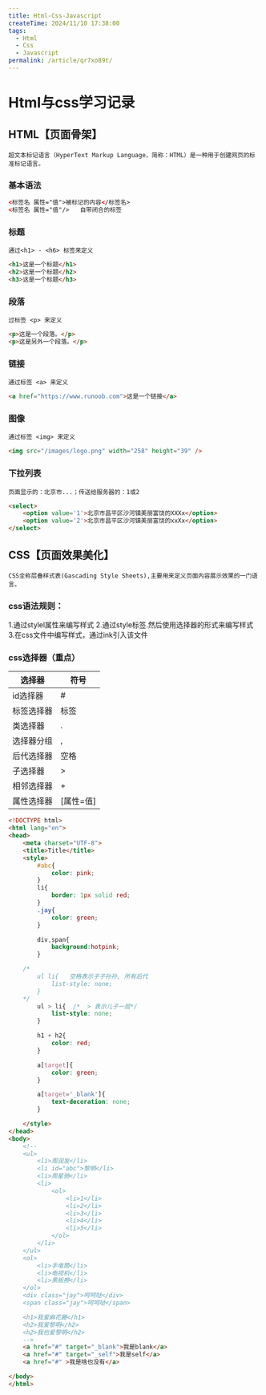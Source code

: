 ```yaml
---
title: Html-Css-Javascript
createTime: 2024/11/10 17:38:00
tags:
  - Html
  - Css
  - Javascript
permalink: /article/qr7xo89t/
---
```

# Html与css学习记录

## HTML【页面骨架】

`超文本标记语言（HyperText Markup Language，简称：HTML）是一种用于创建网页的标准标记语言。`

### 基本语法

```html
<标签名 属性="值">被标记的内容</标签名>
<标签名 属性="值"/>   自带闭合的标签
```

### 标题

`通过<h1> - <h6> 标签来定义`

```html
<h1>这是一个标题</h1>
<h2>这是一个标题</h2>
<h3>这是一个标题</h3>
```

### 段落

`过标签 <p> 来定义`

```html
<p>这是一个段落。</p>
<p>这是另外一个段落。</p>
```

### 链接

`通过标签 <a> 来定义`

```html
<a href="https://www.runoob.com">这是一个链接</a>
```

### 图像

`通过标签 <img> 来定义`

```html
<img src="/images/logo.png" width="258" height="39" />
```

### 下拉列表

`页面显示的：北京市...；传送给服务器的：1或2`

```html
<select>
    <option value='1'>北京市昌平区沙河镇美丽富饶的XXXx</option>
    <option value='2'>北京市昌平区沙河镇美丽富饶的xxXx</option>
</select>
```



## CSS【页面效果美化】

`CSS全称层叠样式表(Gascading Style Sheets),主要用来定义页面内容展示效果的一门语言。`

### css语法规则：

1.通过stylel属性来编写样式
2.通过style标签.然后使用选择器的形式来编写样式
3.在css文件中编写样式，通过ink引入该文件

### css选择器（重点）

| 选择器     | 符号      |
| ---------- | --------- |
| id选择器   | #         |
| 标签选择器 | 标签      |
| 类选择器   | .         |
| 选择器分组 | ,         |
| 后代选择器 | 空格      |
| 子选择器   | >         |
| 相邻选择器 | +         |
| 属性选择器 | [属性=值] |

```html
<!DOCTYPE html>
<html lang="en">
<head>
    <meta charset="UTF-8">
    <title>Title</title>
    <style>
        #abc{
            color: pink;
        }
        li{
            border: 1px solid red;
        }
        .jay{
            color: green;
        }

        div,span{
            background:hotpink;
        }

    /*
        ul li{   空格表示子子孙孙, 所有后代
            list-style: none;
        }
    */
        ul > li{  /*  > 表示儿子一层*/
            list-style: none;
        }

        h1 + h2{
            color: red;
        }

        a[target]{
            color: green;
        }

        a[target='_blank']{
            text-decoration: none;
        }

    </style>
</head>
<body>
    <!--
    <ul>
        <li>周润发</li>
        <li id="abc">黎明</li>
        <li>周星驰</li>
        <li>
            <ol>
                <li>1</li>
                <li>2</li>
                <li>3</li>
                <li>4</li>
                <li>5</li>
            </ol>
        </li>
    </ul>
    <ol>
        <li>手电筒</li>
        <li>电视机</li>
        <li>黑板擦</li>
    </ol>
    <div class="jay">呵呵哒</div>
    <span class="jay">呵呵哒</span>

    <h1>我爱麻花藤</h1>
    <h2>我爱黎明</h2>
    <h2>我也爱黎明</h2>
    -->
    <a href="#" target="_blank">我是blank</a>
    <a href="#" target="_self">我是self</a>
    <a href="#" >我是啥也没有</a>

</body>
</html>
```

